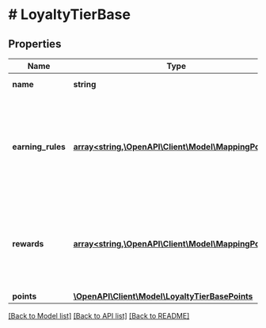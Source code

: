 # # LoyaltyTierBase

## Properties

Name | Type | Description | Notes
------------ | ------------- | ------------- | -------------
**name** | **string** | Loyalty Tier name. |
**earning_rules** | [**array<string,\OpenAPI\Client\Model\MappingPoints>**](MappingPoints.md) | Contains a list of earning rule IDs and their points mapping for the given earning rule. | [optional]
**rewards** | [**array<string,\OpenAPI\Client\Model\MappingPoints>**](MappingPoints.md) | Contains a list of reward IDs and their points mapping for the given reward. | [optional]
**points** | [**\OpenAPI\Client\Model\LoyaltyTierBasePoints**](LoyaltyTierBasePoints.md) |  |

[[Back to Model list]](../../README.md#models) [[Back to API list]](../../README.md#endpoints) [[Back to README]](../../README.md)
